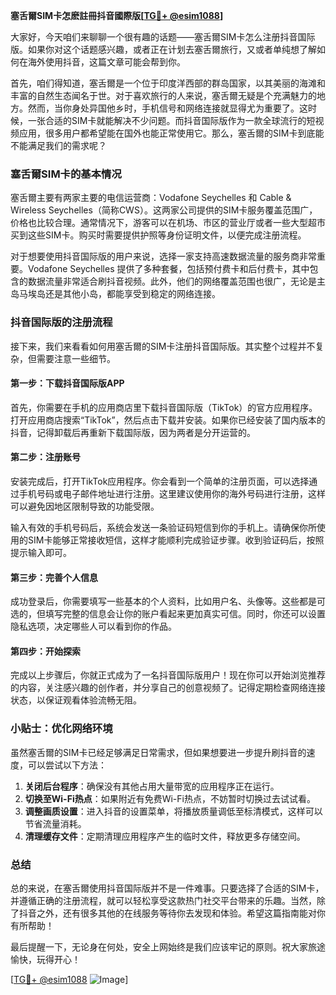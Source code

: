 **塞舌爾SIM卡怎麽註冊抖音國際版[[TG💪+ @esim1088](https://t.me/s/esim1088)]**

大家好，今天咱们来聊聊一个很有趣的话题——塞舌爾SIM卡怎么注册抖音国际版。如果你对这个话题感兴趣，或者正在计划去塞舌爾旅行，又或者单纯想了解如何在海外使用抖音，这篇文章可能会帮到你。

首先，咱们得知道，塞舌爾是一个位于印度洋西部的群岛国家，以其美丽的海滩和丰富的自然生态闻名于世。对于喜欢旅行的人来说，塞舌爾无疑是个充满魅力的地方。然而，当你身处异国他乡时，手机信号和网络连接就显得尤为重要了。这时候，一张合适的SIM卡就能解决不少问题。而抖音国际版作为一款全球流行的短视频应用，很多用户都希望能在国外也能正常使用它。那么，塞舌爾的SIM卡到底能不能满足我们的需求呢？

### 塞舌爾SIM卡的基本情况

塞舌爾主要有两家主要的电信运营商：Vodafone Seychelles 和 Cable & Wireless Seychelles（简称CWS）。这两家公司提供的SIM卡服务覆盖范围广，价格也比较合理。通常情况下，游客可以在机场、市区的营业厅或者一些大型超市买到这些SIM卡。购买时需要提供护照等身份证明文件，以便完成注册流程。

对于想要使用抖音国际版的用户来说，选择一家支持高速数据流量的服务商非常重要。Vodafone Seychelles 提供了多种套餐，包括预付费卡和后付费卡，其中包含的数据流量非常适合刷抖音视频。此外，他们的网络覆盖范围也很广，无论是主岛马埃岛还是其他小岛，都能享受到稳定的网络连接。

### 抖音国际版的注册流程

接下来，我们来看看如何用塞舌爾的SIM卡注册抖音国际版。其实整个过程并不复杂，但需要注意一些细节。

#### 第一步：下载抖音国际版APP

首先，你需要在手机的应用商店里下载抖音国际版（TikTok）的官方应用程序。打开应用商店搜索“TikTok”，然后点击下载并安装。如果你已经安装了国内版本的抖音，记得卸载后再重新下载国际版，因为两者是分开运营的。

#### 第二步：注册账号

安装完成后，打开TikTok应用程序。你会看到一个简单的注册页面，可以选择通过手机号码或电子邮件地址进行注册。这里建议使用你的海外号码进行注册，这样可以避免因地区限制导致的功能受限。

输入有效的手机号码后，系统会发送一条验证码短信到你的手机上。请确保你所使用的SIM卡能够正常接收短信，这样才能顺利完成验证步骤。收到验证码后，按照提示输入即可。

#### 第三步：完善个人信息

成功登录后，你需要填写一些基本的个人资料，比如用户名、头像等。这些都是可选的，但填写完整的信息会让你的账户看起来更加真实可信。同时，你还可以设置隐私选项，决定哪些人可以看到你的作品。

#### 第四步：开始探索

完成以上步骤后，你就正式成为了一名抖音国际版用户！现在你可以开始浏览推荐的内容，关注感兴趣的创作者，并分享自己的创意视频了。记得定期检查网络连接状态，以保证观看体验流畅无阻。

### 小贴士：优化网络环境

虽然塞舌爾的SIM卡已经足够满足日常需求，但如果想要进一步提升刷抖音的速度，可以尝试以下方法：

1. **关闭后台程序**：确保没有其他占用大量带宽的应用程序正在运行。
2. **切换至Wi-Fi热点**：如果附近有免费Wi-Fi热点，不妨暂时切换过去试试看。
3. **调整画质设置**：进入抖音的设置菜单，将播放质量调低至标清模式，这样可以节省流量消耗。
4. **清理缓存文件**：定期清理应用程序产生的临时文件，释放更多存储空间。

### 总结

总的来说，在塞舌爾使用抖音国际版并不是一件难事。只要选择了合适的SIM卡，并遵循正确的注册流程，就可以轻松享受这款热门社交平台带来的乐趣。当然，除了抖音之外，还有很多其他的在线服务等待你去发现和体验。希望这篇指南能对你有所帮助！

最后提醒一下，无论身在何处，安全上网始终是我们应该牢记的原则。祝大家旅途愉快，玩得开心！

[[TG💪+ @esim1088](https://t.me/s/esim1088) ![Image](https://i.postimg.cc/4NQfJmqS/Snipaste-2025-05-13-00-14-12.png)]